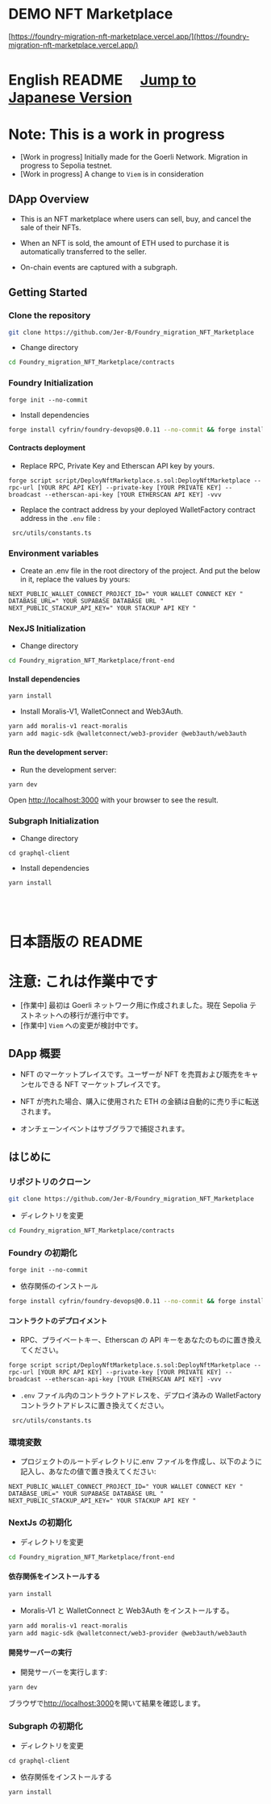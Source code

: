 <!-- @format -->

# DEMO NFT Marketplace

[https://foundry-migration-nft-marketplace.vercel.app/](https://foundry-migration-nft-marketplace.vercel.app/)

# English README 　[Jump to Japanese Version](#japanese)

# Note: This is a work in progress

- [Work in progress] Initially made for the Goerli Network. Migration in progress to Sepolia testnet.
- [Work in progress] A change to `Viem` is in consideration

## DApp Overview

- This is an NFT marketplace where users can sell, buy, and cancel the sale of their NFTs.
- When an NFT is sold, the amount of ETH used to purchase it is automatically transferred to the seller.

- On-chain events are captured with a subgraph.

## Getting Started

### Clone the repository

```bash
git clone https://github.com/Jer-B/Foundry_migration_NFT_Marketplace
```

- Change directory

```bash
cd Foundry_migration_NFT_Marketplace/contracts
```

### Foundry Initialization

```
forge init --no-commit
```

- Install dependencies

```bash
forge install cyfrin/foundry-devops@0.0.11 --no-commit && forge install OpenZeppelin/openzeppelin-contracts --no-commit
```

#### Contracts deployment

- Replace RPC, Private Key and Etherscan API key by yours.

```
forge script script/DeployNftMarketplace.s.sol:DeployNftMarketplace --rpc-url [YOUR RPC API KEY] --private-key [YOUR PRIVATE KEY] --broadcast --etherscan-api-key [YOUR ETHERSCAN API KEY] -vvv
```

- Replace the contract address by your deployed WalletFactory contract address in the `.env` file :

```
 src/utils/constants.ts
```

### Environment variables

- Create an .env file in the root directory of the project. And put the below in it, replace the values by yours:

```
NEXT_PUBLIC_WALLET_CONNECT_PROJECT_ID=" YOUR WALLET CONNECT KEY "
DATABASE_URL=" YOUR SUPABASE DATABASE URL "
NEXT_PUBLIC_STACKUP_API_KEY=" YOUR STACKUP API KEY "
```

### NexJS Initialization

- Change directory

```bash
cd Foundry_migration_NFT_Marketplace/front-end
```

#### Install dependencies

```bash
yarn install
```

- Install Moralis-V1, WalletConnect and Web3Auth.

```bash
yarn add moralis-v1 react-moralis
yarn add magic-sdk @walletconnect/web3-provider @web3auth/web3auth
```

#### Run the development server:

- Run the development server:

```bash
yarn dev
```

Open [http://localhost:3000](http://localhost:3000) with your browser to see the result.

### Subgraph Initialization

- Change directory

```
cd graphql-client
```

- Install dependencies

```
yarn install
```

<br />
<br />

<a name="japanese"></a>

# 日本語版の README

# 注意: これは作業中です

- [作業中] 最初は Goerli ネットワーク用に作成されました。現在 Sepolia テストネットへの移行が進行中です。
- [作業中] `Viem` への変更が検討中です。

## DApp 概要

- NFT のマーケットプレイスです。ユーザーが NFT を売買および販売をキャンセルできる NFT マーケットプレイスです。
- NFT が売れた場合、購入に使用された ETH の金額は自動的に売り手に転送されます。

- オンチェーンイベントはサブグラフで捕捉されます。

## はじめに

### リポジトリのクローン

```bash
git clone https://github.com/Jer-B/Foundry_migration_NFT_Marketplace
```

- ディレクトリを変更

```bash
cd Foundry_migration_NFT_Marketplace/contracts
```

### Foundry の初期化

```
forge init --no-commit
```

- 依存関係のインストール

```bash
forge install cyfrin/foundry-devops@0.0.11 --no-commit && forge install OpenZeppelin/openzeppelin-contracts --no-commit
```

#### コントラクトのデプロイメント

- RPC、プライベートキー、Etherscan の API キーをあなたのものに置き換えてください。

```
forge script script/DeployNftMarketplace.s.sol:DeployNftMarketplace --rpc-url [YOUR RPC API KEY] --private-key [YOUR PRIVATE KEY] --broadcast --etherscan-api-key [YOUR ETHERSCAN API KEY] -vvv
```

- `.env` ファイル内のコントラクトアドレスを、デプロイ済みの WalletFactory コントラクトアドレスに置き換えてください。

```
 src/utils/constants.ts
```

### 環境変数

- プロジェクトのルートディレクトリに.env ファイルを作成し、以下のように記入し、あなたの値で置き換えてください:

```
NEXT_PUBLIC_WALLET_CONNECT_PROJECT_ID=" YOUR WALLET CONNECT KEY "
DATABASE_URL=" YOUR SUPABASE DATABASE URL "
NEXT_PUBLIC_STACKUP_API_KEY=" YOUR STACKUP API KEY "
```

### NextJs の初期化

- ディレクトリを変更

```bash
cd Foundry_migration_NFT_Marketplace/front-end
```

#### 依存関係をインストールする

```bash
yarn install
```

- Moralis-V1 と WalletConnect と Web3Auth をインストールする。

```bash
yarn add moralis-v1 react-moralis
yarn add magic-sdk @walletconnect/web3-provider @web3auth/web3auth
```

#### 開発サーバーの実行

- 開発サーバーを実行します:

```bash
yarn dev
```

ブラウザで[http://localhost:3000](http://localhost:3000)を開いて結果を確認します。

### Subgraph の初期化

- ディレクトリを変更

```
cd graphql-client
```

- 依存関係をインストールする

```
yarn install
```
